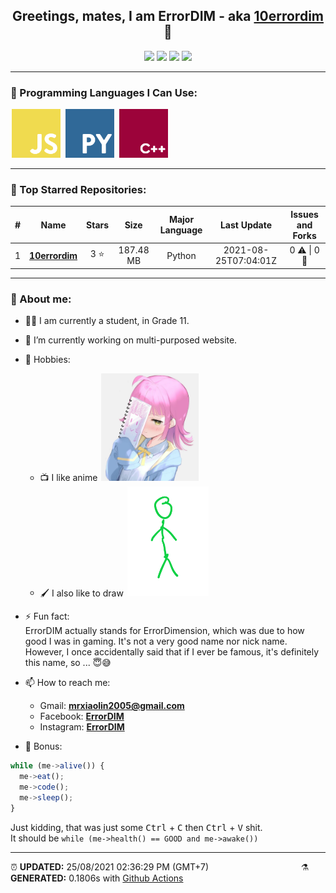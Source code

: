 <div align = "center">

## Greetings, mates, I am ErrorDIM - aka [10errordim](https://github.com/10errordim) 👋

<img src="https://img.shields.io/badge/3-STARS-8cecff?style=for-the-badge">

<img src="https://img.shields.io/badge/1-REPOS-f2e174?style=for-the-badge">

<img src="https://img.shields.io/badge/1-FOLLOWERS-ff9eb6?style=for-the-badge">

<img src="https://estruyf-github.azurewebsites.net/api/VisitorHit?user=10errordim&repo=10errordim&countColor=#0ffc03">

<hr>

</div>

<h3>🧬 Programming Languages I Can Use:</h3>

<span align="left">

  <img style="margin: 0 2px" width="78" src="assets/icons/js.png" title="JavaScript">

  <img style="margin: 0 2px" width="78" src="assets/icons/py.png" title="Python">

  <img style="margin: 0 2px" width="78" src="assets/icons/cpp.png" title="C++">

</span>

<hr>

<h3>🥇 Top Starred Repositories:</h3>

|#|Name|Stars|Size|Major Language|Last Update|Issues and Forks|
|:-:|:---:|:---:|:---:|:---:|:---:|:--:|
|1|**[10errordim](https://github.com/10errordim/10errordim)**|3 ⭐|187.48 MB|Python|2021-08-25T07:04:01Z|0 ⚠  \|  0 🍴|

<hr>

<h3>🤡 About me:</h3>

- 👨‍🎓 I am currently a student, in Grade 11.

- 🔭 I’m currently working on multi-purposed website.

- 💖 Hobbies:
  - 📺 I like anime <img style="margin: 0 2px" width="156" src="assets/Drawing/My Waifu.jpg" title="Tennoji Rinna">
  - 🖌️ I also like to draw <img style="margin: 0 2px" width="130" src="assets/Drawing/Stickman.png" title="instagram.com/nhvuu_05">

- ⚡ Fun fact:
<br> ErrorDIM actually stands for ErrorDimension, which was due to how good I was in gaming. It's not a very good name nor nick name. <br> However, I once accidentally said that if I ever be famous, it's definitely this name, so ... 😇😅

- 📫 How to reach me:
  - Gmail: **mrxiaolin2005@gmail.com**
  - Facebook:  **[ErrorDIM](https://facebook.com/errordim)**
  - Instagram:  **[ErrorDIM](https://instagram.com/real.errordim)**

- 🦴 Bonus:

```js
while (me->alive()) {
  me->eat();
  me->code();
  me->sleep();
}  
```

Just kidding, that was just some <kbd>Ctrl</kbd> + <kbd>C</kbd> then <kbd>Ctrl</kbd> + <kbd>V</kbd> shit. <br> It should be `while (me->health() == GOOD and me->awake())`

<hr>

<span style="clear: both">

  <span align="left">⏰ <b>UPDATED:</b> 25/08/2021 02:36:29 PM (GMT+7)</span>
  <span>&emsp;&emsp;&emsp;&emsp;&emsp;&emsp;&emsp;&emsp;&emsp;&emsp;</span>
  <span align="right">⚗ <b>GENERATED:</b> 0.1806s with <a href="https://github.com/10errordim/10errordim/actions" target="_blank">Github Actions</a></span>

</span>
